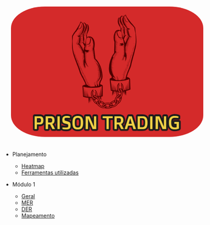 <a href="/" style="text-decoration: none;">
    <img alt="Brasao" src="assets/img.png" style="border-radius: 20%; padding: 20px">
</a>

* Planejamento
  - [Heatmap](Planejamento/Heatmap.md)
  - [Ferramentas utilizadas](Planejamento/Ferramentas.md)

* Módulo 1
  - [Geral](Modulo-1/Modulo1.md)
  - [MER](Modulo-1/MER.md)
  - [DER](Modulo-1/DER.md)
  - [Mapeamento](Modulo-1/Mapeamento.md)


